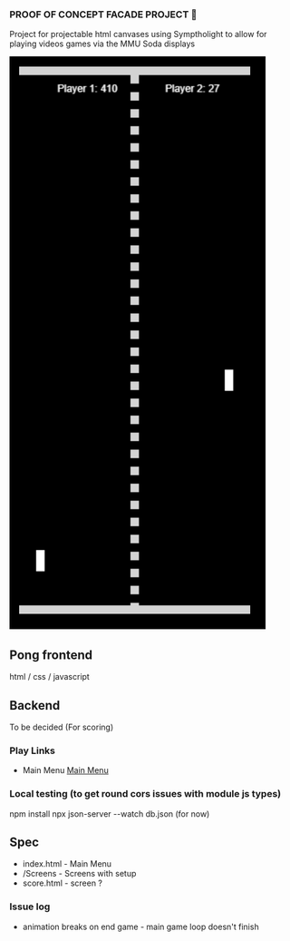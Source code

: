### PROOF OF CONCEPT FACADE PROJECT 👋
Project for projectable html canvases using Symptholight to allow for playing videos games via the MMU Soda displays

![image](pingpong.png)

## Pong frontend
html / css / javascript

## Backend
To be decided (For scoring)

### Play Links

- Main Menu [Main Menu](public/index.html)

### Local testing (to get round cors issues with module js types)
npm install 
npx json-server --watch db.json (for now)

## Spec
- index.html - Main Menu
- /Screens - Screens with setup
- score.html - screen ?

###  Issue log 
- animation breaks on end game - main game loop doesn't finish

  





